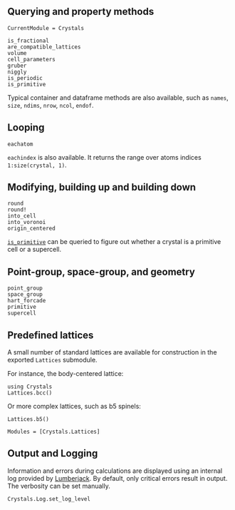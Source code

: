 ## Querying and property methods

```@meta
CurrentModule = Crystals
```
```@docs
is_fractional
are_compatible_lattices
volume
cell_parameters
gruber
niggly
is_periodic
is_primitive
```

Typical container and dataframe methods are also available, such as `names`, `size`,
`ndims`, `nrow`, `ncol`, `endof`.

## Looping

```@docs
eachatom
```

`eachindex` is also available. It returns the range over atoms indices `1:size(crystal, 1)`.

## Modifying, building up and building down

```@docs
round
round!
into_cell
into_voronoi
origin_centered
```

[`is_primitive`](@ref) can be queried to figure out whether a crystal is a primitive cell or
a supercell.

## Point-group, space-group, and geometry

```@docs
point_group
space_group
hart_forcade
primitive
supercell
```

## Predefined lattices

A small number of standard lattices are available for construction in the exported
`Lattices` submodule.

For instance, the body-centered lattice:

```@example 1
using Crystals
Lattices.bcc()
```

Or more complex lattices, such as b5 spinels:

```@example 1
Lattices.b5()
```


```@autodocs
Modules = [Crystals.Lattices]
```


## Output and Logging

Information and errors during calculations are displayed using an internal log provided by
[Lumberjack](https://www.github.com/WestleyArgentum/Lumberjack.jl). By default, only
critical errors result in output. The verbosity can be set manually.

```@docs
Crystals.Log.set_log_level
```
